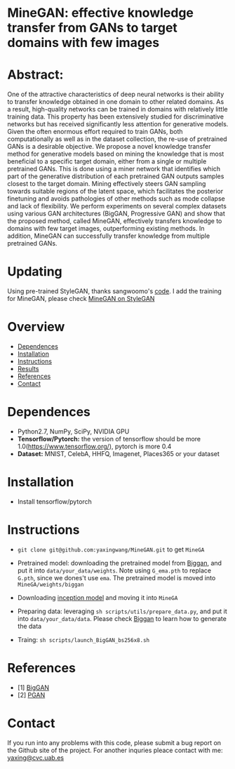# MineGAN: effective knowledge transfer from  GANs to target domains with few images 
# Abstract: 
One of the attractive characteristics of deep neural networks is their ability to transfer knowledge obtained in one domain to other related domains. As a result, high-quality networks can be trained in domains with relatively little training data. This property has been extensively studied for discriminative networks but has received significantly less attention for generative models.  Given the often enormous effort required to train GANs, both computationally as well as in the dataset collection, the re-use of pretrained GANs is a desirable objective.  We propose a novel knowledge transfer method for generative models based on mining the knowledge that is most beneficial to a specific target domain, either from a single or multiple pretrained GANs.  This is done using a miner network that identifies which part of the generative distribution of each pretrained GAN outputs samples closest to the target domain.  Mining effectively steers GAN sampling towards suitable regions of the latent space, which facilitates the posterior finetuning and avoids pathologies of other methods such as mode collapse and lack of flexibility.  We perform experiments on several complex datasets using various GAN architectures (BigGAN, Progressive GAN) and show that the proposed method, called MineGAN, effectively transfers knowledge to domains with few target images, outperforming existing methods.  In addition, MineGAN can successfully transfer knowledge from multiple pretrained GANs. 

# Updating 
Using pre-trained StyleGAN, thanks sangwoomo's [code](https://github.com/sangwoomo/FreezeD). I add the training for MineGAN, please check [MineGAN on StyleGAN](https://github.com/yaxingwang/MineGAN/tree/master/styleGAN)

# Overview 
- [Dependences](#dependences)
- [Installation](#installtion)
- [Instructions](#instructions)
- [Results](#results)
- [References](#references)
- [Contact](#contact)
# Dependences 
- Python2.7, NumPy, SciPy, NVIDIA GPU
- **Tensorflow/Pytorch:** the version of tensorflow should be more 1.0(https://www.tensorflow.org/), pytorch is more 0.4
- **Dataset:** MNIST, CelebA, HHFQ, Imagenet, Places365 or your dataset 

# Installation 
- Install tensorflow/pytorch
# Instructions

- `git clone git@github.com:yaxingwang/MineGAN.git` to get `MineGA`

- Pretrained model: downloading the pretrained model from [Biggan](https://github.com/ajbrock/BigGAN-PyTorch), and put it into `data/your_data/weights`. Note using `G_ema.pth` to replace `G.pth`, since we dones't use `ema`. The pretrained model is moved into `MineGA/weights/biggan` 

- Downloading [inception model](https://drive.google.com/file/d/1A5C1jYieAcu_CDml0mhrLGqCCBF4uujG/view?usp=sharing) and moving it into `MineGA` 

- Preparing data: leveraging  `sh scripts/utils/prepare_data.py`, and put it into `data/your_data/data`. Please check [Biggan](https://github.com/ajbrock/BigGAN-PyTorch) to learn how to generate the data 

- Traing: ```sh scripts/launch_BigGAN_bs256x8.sh```


 


# References 
- \[1\] [BigGAN](https://arxiv.org/abs/1809.11096) 
- \[2\] [PGAN](https://arxiv.org/abs/1710.10196) 
# Contact


If you run into any problems with this code, please submit a bug report on the Github site of the project. For another inquries pleace contact with me: yaxing@cvc.uab.es
